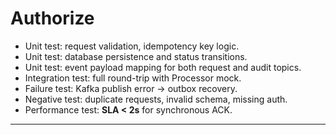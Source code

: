 # Authorize
* Unit test: request validation, idempotency key logic.
* Unit test: database persistence and status transitions.
* Unit test: event payload mapping for both request and audit topics.
* Integration test: full round-trip with Processor mock.
* Failure test: Kafka publish error → outbox recovery.
* Negative test: duplicate requests, invalid schema, missing auth.
* Performance test: **SLA < 2s** for synchronous ACK.

---
